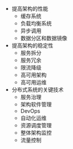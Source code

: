 * 提高架构的性能
    * 缓存系统
    * 负载均衡系统
    * 异步调用
    * 数据分区和数据镜像
* 提高架构的稳定性
    * 服务拆分
    * 服务冗余
    * 限流降级
    * 高可用架构
    * 高可用运维
* 分布式系统的关键技术
    * 服务治理
    * 架构软件管理
    * DevOps
    * 自动化运维
    * 资源调度管理
    * 整体架构监控
    * 流量控制

